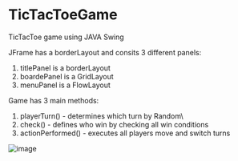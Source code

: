 # TicTacToeGame
TicTacToe game using JAVA Swing

JFrame has a borderLayout and consits 3 different panels:
1. titlePanel is a borderLayout
2. boardePanel is a GridLayout
3. menuPanel is a FlowLayout

Game has 3 main methods:
1. playerTurn() - determines which turn by Random\
2. check() - defines who win by checking all win conditions
3. actionPerformed() - executes all players move and switch turns

![image](https://user-images.githubusercontent.com/82897470/229085175-b1c5c7a9-a32e-4ba7-b2d0-92d6182dfe7d.png)



